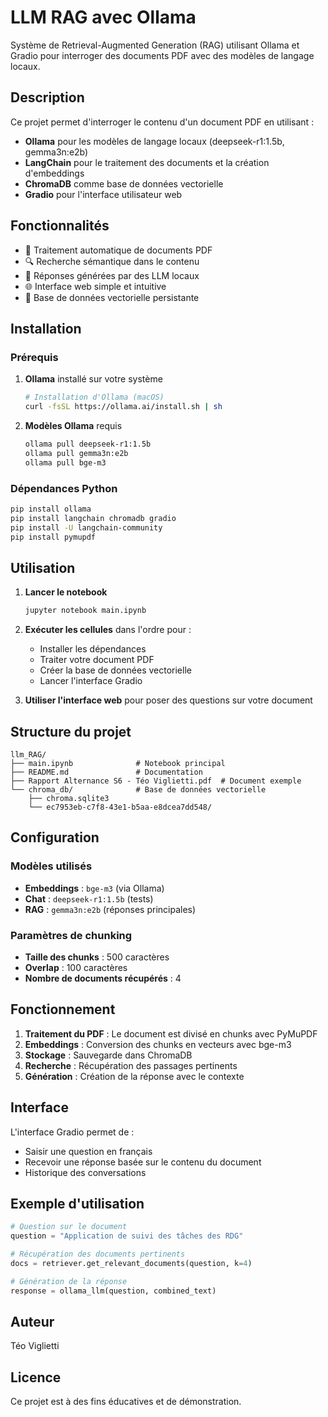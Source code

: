 # LLM RAG avec Ollama

Système de Retrieval-Augmented Generation (RAG) utilisant Ollama et Gradio pour interroger des documents PDF avec des modèles de langage locaux.

## Description

Ce projet permet d'interroger le contenu d'un document PDF en utilisant :

- **Ollama** pour les modèles de langage locaux (deepseek-r1:1.5b, gemma3n:e2b)
- **LangChain** pour le traitement des documents et la création d'embeddings
- **ChromaDB** comme base de données vectorielle
- **Gradio** pour l'interface utilisateur web

## Fonctionnalités

- 📄 Traitement automatique de documents PDF
- 🔍 Recherche sémantique dans le contenu
- 🤖 Réponses générées par des LLM locaux
- 🌐 Interface web simple et intuitive
- 💾 Base de données vectorielle persistante

## Installation

### Prérequis

1. **Ollama** installé sur votre système

   ```bash
   # Installation d'Ollama (macOS)
   curl -fsSL https://ollama.ai/install.sh | sh
   ```

2. **Modèles Ollama** requis
   ```bash
   ollama pull deepseek-r1:1.5b
   ollama pull gemma3n:e2b
   ollama pull bge-m3
   ```

### Dépendances Python

```bash
pip install ollama
pip install langchain chromadb gradio
pip install -U langchain-community
pip install pymupdf
```

## Utilisation

1. **Lancer le notebook**

   ```bash
   jupyter notebook main.ipynb
   ```

2. **Exécuter les cellules** dans l'ordre pour :

   - Installer les dépendances
   - Traiter votre document PDF
   - Créer la base de données vectorielle
   - Lancer l'interface Gradio

3. **Utiliser l'interface web** pour poser des questions sur votre document

## Structure du projet

```
llm_RAG/
├── main.ipynb              # Notebook principal
├── README.md               # Documentation
├── Rapport Alternance S6 - Téo Viglietti.pdf  # Document exemple
└── chroma_db/              # Base de données vectorielle
    ├── chroma.sqlite3
    └── ec7953eb-c7f8-43e1-b5aa-e8dcea7dd548/
```

## Configuration

### Modèles utilisés

- **Embeddings** : `bge-m3` (via Ollama)
- **Chat** : `deepseek-r1:1.5b` (tests)
- **RAG** : `gemma3n:e2b` (réponses principales)

### Paramètres de chunking

- **Taille des chunks** : 500 caractères
- **Overlap** : 100 caractères
- **Nombre de documents récupérés** : 4

## Fonctionnement

1. **Traitement du PDF** : Le document est divisé en chunks avec PyMuPDF
2. **Embeddings** : Conversion des chunks en vecteurs avec bge-m3
3. **Stockage** : Sauvegarde dans ChromaDB
4. **Recherche** : Récupération des passages pertinents
5. **Génération** : Création de la réponse avec le contexte

## Interface

L'interface Gradio permet de :

- Saisir une question en français
- Recevoir une réponse basée sur le contenu du document
- Historique des conversations

## Exemple d'utilisation

```python
# Question sur le document
question = "Application de suivi des tâches des RDG"

# Récupération des documents pertinents
docs = retriever.get_relevant_documents(question, k=4)

# Génération de la réponse
response = ollama_llm(question, combined_text)
```

## Auteur

Téo Viglietti

## Licence

Ce projet est à des fins éducatives et de démonstration.
